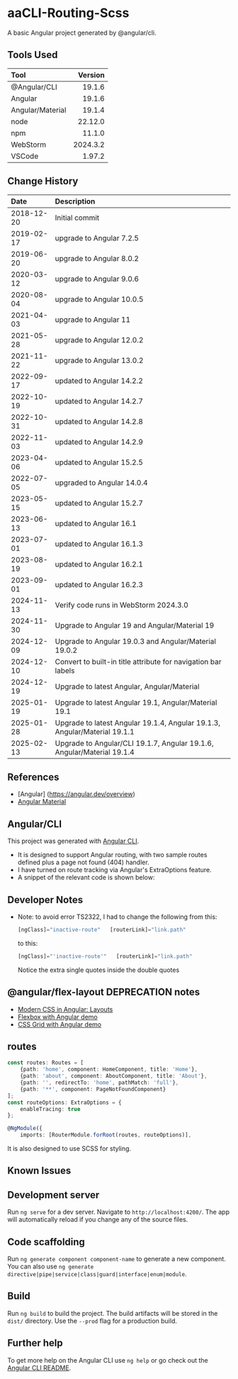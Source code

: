 # aaCLI-Routing-Scss

A basic Angular project generated by @angular/cli.

## Tools Used
| Tool             |  Version |
|:-----------------|---------:|
| @Angular/CLI     |   19.1.6 |
| Angular          |   19.1.6 |
| Angular/Material |   19.1.4 |
| node             |  22.12.0 |
| npm              |   11.1.0 |
| WebStorm         | 2024.3.2 |
| VSCode           |   1.97.2 |


## Change History
 
| Date       | Description                                                               |
|:-----------|:--------------------------------------------------------------------------|
| 2018-12-20 | Initial commit                                                            |
| 2019-02-17 | upgrade to Angular 7.2.5                                                  |
| 2019-06-20 | upgrade to Angular 8.0.2                                                  |
| 2020-03-12 | upgrade to Angular 9.0.6                                                  |
| 2020-08-04 | upgrade to Angular 10.0.5                                                 |
| 2021-04-03 | upgrade to Angular 11                                                     |
| 2021-05-28 | upgrade to Angular 12.0.2                                                 |
| 2021-11-22 | upgrade to Angular 13.0.2                                                 |
| 2022-09-17 | updated to Angular 14.2.2                                                 |
| 2022-10-19 | updated to Angular 14.2.7                                                 |
| 2022-10-31 | updated to Angular 14.2.8                                                 |
| 2022-11-03 | updated to Angular 14.2.9                                                 |
| 2023-04-06 | updated to Angular 15.2.5                                                 |
| 2022-07-05 | upgraded to Angular 14.0.4                                                |
| 2023-05-15 | updated to Angular 15.2.7                                                 |
| 2023-06-13 | updated to Angular 16.1                                                   |
| 2023-07-01 | updated to Angular 16.1.3                                                 |
| 2023-08-19 | updated to Angular 16.2.1                                                 |
| 2023-09-01 | updated to Angular 16.2.3                                                 |
| 2024-11-13 | Verify code runs in WebStorm 2024.3.0                                     |
| 2024-11-30 | Upgrade to Angular 19 and Angular/Material 19                             |
| 2024-12-09 | Upgrade to Angular 19.0.3  and Angular/Material 19.0.2                    |
| 2024-12-10 | Convert to built-in title attribute for navigation bar labels             |
| 2024-12-19 | Upgrade to latest Angular, Angular/Material                               |
| 2025-01-19 | Upgrade to latest Angular 19.1, Angular/Material 19.1                     |
| 2025-01-28 | Upgrade to latest Angular 19.1.4, Angular 19.1.3, Angular/Material 19.1.1 |
| 2025-02-13 | Upgrade to Angular/CLI 19.1.7, Angular 19.1.6, Angular/Material 19.1.4    |

## References 

* [Angular] (https://angular.dev/overview)
* [Angular Material](https://material.angular.io/)

## Angular/CLI
This project was generated with [Angular CLI](https://github.com/angular/angular-cli).

* It is designed to support Angular routing, with two sample routes defined plus a page not found (404) handler.
* I have turned on route tracking via Angular's ExtraOptions feature.
* A snippet of the relevant code is shown below:
## Developer Notes
* Note: to avoid error TS2322, I had to change the following from this:
    ```typescript
    [ngClass]="inactive-route"   [routerLink]="link.path"
    ```
    to this:
    ```typescript
    [ngClass]="'inactive-route'"   [routerLink]="link.path"
    ```
    Notice the extra single quotes inside the double quotes

    
## @angular/flex-layout DEPRECATION notes
* [Modern CSS in Angular: Layouts](https://blog.angular.io/modern-css-in-angular-layouts-4a259dca9127)
* [Flexbox with Angular demo](https://stackblitz.com/edit/angular-cssflex?file=src/main.ts)
* [CSS Grid with Angular demo](https://stackblitz.com/edit/angular-modern-cssgrid?file=src%2Fmain.ts)
## routes

```typescript
const routes: Routes = [
    {path: 'home', component: HomeComponent, title: 'Home'},
    {path: 'about', component: AboutComponent, title: 'About'},
    {path: '', redirectTo: 'home', pathMatch: 'full'},
    {path: '**', component: PageNotFoundComponent}
];
const routeOptions: ExtraOptions = {
    enableTracing: true
};

@NgModule({
    imports: [RouterModule.forRoot(routes, routeOptions)],
```

It is also designed to use SCSS for styling.


## Known Issues

## Development server

Run `ng serve` for a dev server. Navigate to `http://localhost:4200/`. The app will automatically reload if you change any of the source files.

## Code scaffolding

Run `ng generate component component-name` to generate a new component. You can also use `ng generate directive|pipe|service|class|guard|interface|enum|module`.

## Build

Run `ng build` to build the project. The build artifacts will be stored in the `dist/` directory. Use the `--prod` flag for a production build.

## Further help

To get more help on the Angular CLI use `ng help` or go check out the [Angular CLI README](https://github.com/angular/angular-cli/blob/master/README.md).
